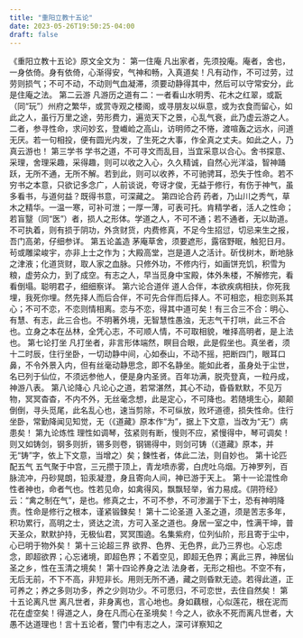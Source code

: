 ```yaml
---
title: "重阳立教十五论"
date: 2023-05-26T19:50:25-04:00
draft: false
---
```


《重阳立教十五论》原文全文为：
第一住庵
凡出家者，先须投庵。庵者，舍也，一身依倚。身有依倚，心渐得安，气神和畅，入真道矣！凡有动作，不可过劳，过劳则损气；不可不动，不动则气血凝滞，须要动静得其中，然后可以守常安分，此是住庵之法。
第二云游
凡游历之道有二：一者看山水明秀、花木之红翠，或翫（同“玩”）州府之繁华，或赏寺观之楼阁，或寻朋友以纵意，或为衣食而留心，如此之人，虽行万里之途，劳形费力，遍览天下之景，心乱气衰，此乃虚云游之人。二者，参寻性命，求问妙玄，登巇崄之高山，访明师之不惓，渡喧轰之远水，问道无厌。若一句相投，便有圆光内发，了生死之大事，作全真之丈夫。如此之人，乃真云游也！
第三学书
学书之道，不可寻文而乱目，当宜采意以合心。舍书探意、采理，舍理采趣，采得趣，则可以收之入心，久久精诚，自然心光洋溢，智神踊跃，无所不通，无所不解。若到此，则可以收养，不可驰骋耳，恐失于性命。若不穷书之本意，只欲记多念广，人前谈说，夸讶才俊，无益于修行，有伤于神气，虽多看书，与道何益？既得书意，可深藏之。
第四论合药
药者，乃山川之秀气，草木之精华。一温一寒，可补可泄；一厚一薄，可表可托。肯精学者，活人之性命；若盲毉（同“医”）者，损人之形体。学道之人，不可不通；若不通者，无以助道。不可执着，则有损于阴功，外贪财货，内费修真，不足今生招愆，切忌来生之报，吾门高弟，仔细参详。
第五论盖造
茅庵草舍，须要遮形，露宿野眠，触犯日月。茍或雕梁峻宇，亦非上士之作为；大殿高堂，岂是道人之活计。斫伐树木，断地脉之津液；化道货财，取人家之血脉。只修外功，不修内行，如画饼充饥，积雪为粮，虚劳众力，到了成空。有志之人，早当觅身中宝殿，体外朱楼，不解修完，看看倒塌。聪明君子，细细察详。
第六论合道伴
道人合伴，本欲疾病相扶，你死我埋，我死你埋。然先择人而后合伴，不可先合伴而后择人。不可相恋，相恋则系其心；不可不恋，不恋则情相离。恋与不恋，得其中道可矣！有三合三不合：明心、有慧、有志，此三合也。不明著外境，无智慧性愚浊，无志气干打哄，此三不合也。立身之本在丛林，全凭心志，不可顺人情，不可取相貌，唯择高明者，是上法也。
第七论打坐
凡打坐者，非言形体端然，瞑目合眼，此是假坐也。真坐者，须十二时辰，住行坐卧，一切动静中间，心如泰山，不动不摇，把断四门，眼耳口鼻，不令外景入内，但有丝毫动静思念，即不名静坐。能如此者，虽身处于尘世，名已列于仙位，不须远参他人，便是身内圣贤。百年功满，脱壳登真，一粒丹成，神游八表。
第八论降心
凡论心之道，若常湛然，其心不动，昏昏默默，不见万物，冥冥杳杳，不内不外，无丝毫念想，此是定心，不可降也。若随境生心，颠颠倒倒，寻头觅尾，此名乱心也，速当剪除，不可纵放，败坏道德，损失性命。住行坐卧，常勤降闻见知觉，无（《道藏》原本作“为”，据上下文意，当改为“无”）病患矣！
第九论炼性
理性如调琴，弦紧则有断，慢则不应，紧慢得中，琴可调矣！则又如铸剑，钢多则折，锡多则卷，钢锡得中，则剑可铸（《道藏》原本，并无“铸”字，依上下文意，当增之）矣；鍊性者，体此二法，则自妙也。
第十论匹配五气
五气聚于中宫，三元攒于顶上，青龙喷赤雾，白虎吐乌烟。万神罗列，百脉流冲，丹砂晃朗，铅汞凝澄，身且寄向人间，神已游于天上。
第十一论混性命
性者神也，命者气也。性若见命，如禽得风，飘飘轻举，省力易成。《阴符经》云：“禽之制在气”，是也。修真之士，不可不参，不可渗漏于下士，恐有神明降责。性命是修行之根本，谨紧锻鍊矣！
第十二论圣道
入圣之道，须是苦志多年，积功累行，高明之士，贤达之流，方可入圣之道也。身居一室之中，性满干坤，普天圣众，默默护持，无极仙君，冥冥围遶。名集紫府，位列仙阶，形且寄于尘中，心已明于物外矣！
第十三论超三界
欲界、色界、无色界，此乃三界也。心忘虑念，即超欲界；心忘诸境，即超色界；不着空见，即超无色界；离此三界，神居仙圣之乡，性在玉清之境矣！
第十四论养身之法
法身者，无形之相也。不空不有，无后无前，不下不高，非短非长。用则无所不通，藏之则昏默无迹。若得此道，正可养之；养之多则功多，养之少则功少。不可愿归，不可恋世，去住自然矣！
第十五论离凡世
离凡世者，非身离也，言心地也。身如藕根，心似莲花，根在泥而花在虚空矣！得道之人，身在凡而心在圣境矣！今之人，欲永不死而离凡世者，大愚不达道理也！言十五论者，警门中有志之人，深可详察知之
